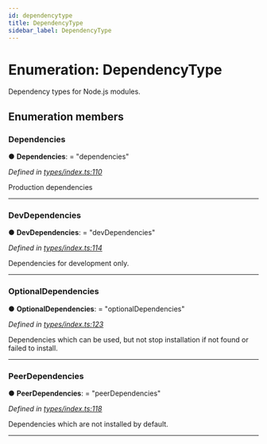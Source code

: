 ```yaml
---
id: dependencytype
title: DependencyType
sidebar_label: DependencyType
---
```


# Enumeration: DependencyType

Dependency types for Node.js modules.

## Enumeration members

###  Dependencies

● **Dependencies**: = "dependencies"

*Defined in [types/index.ts:110](https://github.com/ozum/intermodular/blob/42b5788/src/types/index.ts#L110)*

Production dependencies

___

###  DevDependencies

● **DevDependencies**: = "devDependencies"

*Defined in [types/index.ts:114](https://github.com/ozum/intermodular/blob/42b5788/src/types/index.ts#L114)*

Dependencies for development only.

___

###  OptionalDependencies

● **OptionalDependencies**: = "optionalDependencies"

*Defined in [types/index.ts:123](https://github.com/ozum/intermodular/blob/42b5788/src/types/index.ts#L123)*

Dependencies which can be used, but not stop installation if not found or failed to install.

___

###  PeerDependencies

● **PeerDependencies**: = "peerDependencies"

*Defined in [types/index.ts:118](https://github.com/ozum/intermodular/blob/42b5788/src/types/index.ts#L118)*

Dependencies which are not installed by default.

___